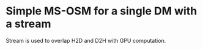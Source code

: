 # Simple MS-OSM for a single DM with a stream

Stream is used to overlap H2D and D2H with GPU computation.